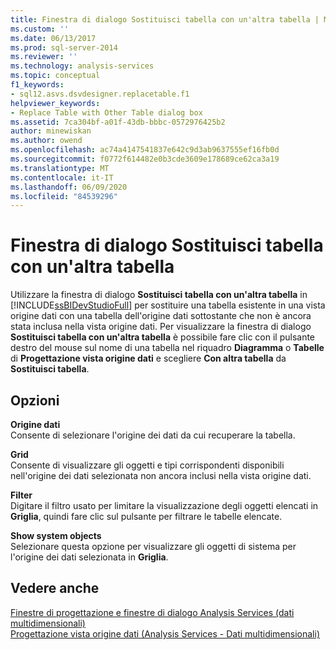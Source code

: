 ```yaml
---
title: Finestra di dialogo Sostituisci tabella con un'altra tabella | Microsoft Docs
ms.custom: ''
ms.date: 06/13/2017
ms.prod: sql-server-2014
ms.reviewer: ''
ms.technology: analysis-services
ms.topic: conceptual
f1_keywords:
- sql12.asvs.dsvdesigner.replacetable.f1
helpviewer_keywords:
- Replace Table with Other Table dialog box
ms.assetid: 7ca304bf-a01f-43db-bbbc-0572976425b2
author: minewiskan
ms.author: owend
ms.openlocfilehash: ac74a4147541837e642c9d3ab9637555ef16fb0d
ms.sourcegitcommit: f0772f614482e0b3cde3609e178689ce62ca3a19
ms.translationtype: MT
ms.contentlocale: it-IT
ms.lasthandoff: 06/09/2020
ms.locfileid: "84539296"
---
```

# <a name="replace-table-with-other-table-dialog-box"></a>Finestra di dialogo Sostituisci tabella con un'altra tabella
  Utilizzare la finestra di dialogo **Sostituisci tabella con un'altra tabella** in [!INCLUDE[ssBIDevStudioFull](../includes/ssbidevstudiofull-md.md)] per sostituire una tabella esistente in una vista origine dati con una tabella dell'origine dati sottostante che non è ancora stata inclusa nella vista origine dati. Per visualizzare la finestra di dialogo **Sostituisci tabella con un'altra tabella** è possibile fare clic con il pulsante destro del mouse sul nome di una tabella nel riquadro **Diagramma** o **Tabelle** di **Progettazione vista origine dati** e scegliere **Con altra tabella** da **Sostituisci tabella**.  
  
## <a name="options"></a>Opzioni  
 **Origine dati**  
 Consente di selezionare l'origine dei dati da cui recuperare la tabella.  
  
 **Grid**  
 Consente di visualizzare gli oggetti e tipi corrispondenti disponibili nell'origine dei dati selezionata non ancora inclusi nella vista origine dati.  
  
 **Filter**  
 Digitare il filtro usato per limitare la visualizzazione degli oggetti elencati in **Griglia**, quindi fare clic sul pulsante per filtrare le tabelle elencate.  
  
 **Show system objects**  
 Selezionare questa opzione per visualizzare gli oggetti di sistema per l'origine dei dati selezionata in **Griglia**.  
  
## <a name="see-also"></a>Vedere anche  
 [Finestre di progettazione e finestre di dialogo Analysis Services &#40;dati multidimensionali&#41;](analysis-services-designers-and-dialog-boxes-multidimensional-data.md)   
 [Progettazione vista origine dati &#40;Analysis Services - Dati multidimensionali&#41;](data-source-view-designer-analysis-services-multidimensional-data.md)  
  
  
